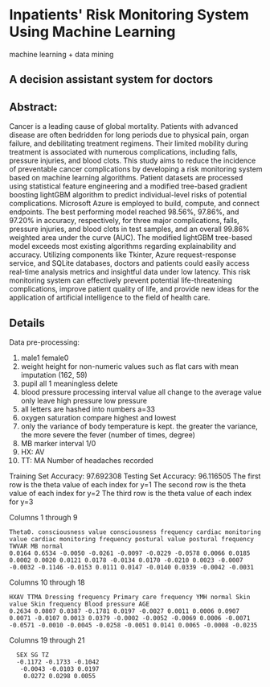 # Inpatients' Risk Monitoring System Using Machine Learning
machine learning + data mining 
## A decision assistant system for doctors


## Abstract:
Cancer is a leading cause of global mortality. Patients with advanced disease are often bedridden for long periods due to physical pain, organ failure, and debilitating treatment regimens. Their limited mobility during treatment is associated with numerous complications, including falls, pressure injuries, and blood clots. This study aims to reduce the incidence of preventable cancer complications by developing a risk monitoring system based on machine learning algorithms. Patient datasets are processed using statistical feature engineering and a modified tree-based gradient boosting lightGBM algorithm to predict individual-level risks of potential complications. Microsoft Azure is employed to build, compute, and connect endpoints. The best performing model reached 98.56%, 97.86%, and 97.20% in accuracy, respectively, for three major complications, falls, pressure injuries, and blood clots in test samples, and an overall 99.86% weighted area under the curve (AUC). The modified lightGBM tree-based model exceeds most existing algorithms regarding explainability and accuracy. Utilizing components like Tkinter, Azure request-response service, and SQLite databases, doctors and patients could easily access real-time analysis metrics and insightful data under low latency. This risk monitoring system can effectively prevent potential life-threatening complications, improve patient quality of life, and provide new ideas for the application of artificial intelligence to the field of health care.


## Details
Data pre-processing:  
1. male1 female0
2. weight height for non-numeric values such as flat cars with mean imputation (162, 59)
3. pupil all 1 meaningless delete
4. blood pressure processing interval value all change to the average value only leave high pressure low pressure
5. all letters are hashed into numbers a=33
6. oxygen saturation compare highest and lowest
7. only the variance of body temperature is kept. the greater the variance, the more severe the fever (number of times, degree)
8. MB marker interval 1/0
9. HX: AV
10. TT: MA Number of headaches recorded



Training Set Accuracy: 97.692308
Testing Set Accuracy: 96.116505
The first row is the theta value of each index for y=1
The second row is the theta value of each index for y=2
The third row is the theta value of each index for y=3

  Columns 1 through 9

    Theta0. consciousness value consciousness frequency cardiac monitoring value cardiac monitoring frequency postural value postural frequency TWVAR MB normal	
    0.0164 0.6534 -0.0050 -0.0261 -0.0097 -0.0229 -0.0578 0.0066 0.0185
    0.0002 0.0020 0.0121 0.0178 -0.0134 0.0170 -0.0210 0.0023 -0.0007
    -0.0032 -0.1146 -0.0153 0.0111 0.0147 -0.0140 0.0339 -0.0042 -0.0031


  Columns 10 through 18

    HXAV TTMA Dressing frequency Primary care frequency YMH normal Skin value Skin frequency Blood pressure AGE	
    0.2634 0.0807 0.0387 -0.1781 0.0197 -0.0027 0.0011 0.0006 0.0907
    0.0071 -0.0107 0.0013 0.0379 -0.0002 -0.0052 -0.0069 0.0006 -0.0071
    -0.0571 -0.0010 -0.0045 -0.0258 -0.0051 0.0141 0.0065 -0.0008 -0.0235


  Columns 19 through 21

```
  SEX SG TZ	
  -0.1172 -0.1733 -0.1042
   -0.0043 -0.0103 0.0197
    0.0272 0.0298 0.0055
```

 
